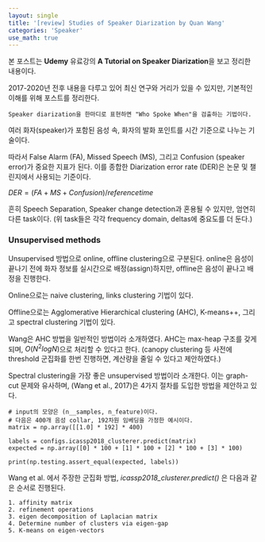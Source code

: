 ```yaml
---
layout: single
title: '[review] Studies of Speaker Diarization by Quan Wang'
categories: 'Speaker'
use_math: true
---
```


본 포스트는 **Udemy** 유료강의 **A Tutorial on Speaker Diarization**을 보고 정리한 내용이다.

2017-2020년 전후 내용을 다루고 있어 최신 연구와 거리가 있을 수 있지만, 기본적인 이해를 위해 포스트를 정리한다.

```Speaker diarization을 한마디로 표현하면 "Who Spoke When"을 검출하는 기법이다.```

여러 화자(speaker)가 포함된 음성 속, 화자의 발화 포인트를 시간 기준으로 나누는 기술이다.

따라서 False Alarm (FA), Missed Speech (MS), 그리고 Confusion (speaker error)가 중요한 지표가 된다. 이를 종합한 Diarization error rate (DER)은 논문 및 챌린지에서 사용되는 기준이다.

$DER = (FA + MS + Confusion) / reference time$

흔히 Speech Separation, Speaker change detection과 혼용될 수 있지만, 엄연히 다른 task이다. (위 task들은 각각 frequency domain, deltas에 중요도를 더 둔다.)

### Unsupervised methods

Unsupervised 방법으로 online, offline clustering으로 구분된다. online은 음성이 끝나기 전에 화자 정보를 실시간으로 배정(assign)하지만, offline은 음성이 끝나고 배정을 진행한다.

Online으로는 naive clustering, links clustering 기법이 있다.

Offline으로는 Agglomerative Hierarchical clustering (AHC), K-means++, 그리고 spectral clustering 기법이 있다.

Wang은 AHC 방법을 일반적인 방법이라 소개하였다. AHC는 max-heap 구조를 갖게 되며, $O(N^2logN)$으로 처리할 수 있다고 한다. (canopy clustering 등 사전에 threshold 군집화를 한번 진행하면, 계산량을 줄일 수 있다고 제안하였다.)

Spectral clustering을 가장 좋은 unsupervised 방법이라 소개한다. 이는 graph-cut 문제와 유사하며, (Wang et al., 2017)은 4가지 절차를 도입한 방법을 제안하고 있다.

```
# input의 모양은 (n__samples, n_feature)이다. 
# 다음은 400개 음성 collar, 192차원 임베딩을 가정한 예시이다.
matrix = np.array([[1.0] * 192] * 400)

labels = configs.icassp2018_clusterer.predict(matrix)
expected = np.array([0] * 100 + [1] * 100 + [2] * 100 + [3] * 100)

print(np.testing.assert_equal(expected, labels))
```

Wang et al. 에서 주장한 군집화 방법, *icassp2018_clusterer.predict()* 은 다음과 같은 순서로 진행된다.

```
1. affinity matrix
2. refinement operations
3. eigen decomposition of Laplacian matrix
4. Determine number of clusters via eigen-gap
5. K-means on eigen-vectors
```